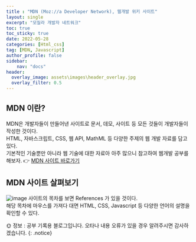 ```yaml
---
title : "MDN (Moz://a Developer Network), 웹개발 위키 사이트"
layout: single
excerpt: "모질라 개발자 네트워크"
toc: true
toc_sticky: true
date: 2022-05-28
categories: [Html_css]
tag: [MDN, Javascript]
author_profile: false
sidebar:
    nav: "docs"
header:
  overlay_image: assets\images\header_overlay.jpg
  overlay_filter: 0.5 
---
```


## MDN 이란?  
MDN은 개발자들이 만들어낸 사이트로 문서, 데모, 사이트 등 모든 것들이 개발자들이 작성한 것이다.  
HTML, 자바스크립트, CSS, 웹 API, MathML 등 다양한 주제의 웹 개발 자료를 담고 있다.  
기본적인 기술뿐만 아니라 웹 기술에 대한 자료아 아주 많으니 참고하여 웹개발 공부를 해보자.
👉 [MDN 사이트 바로가기](https://developer.mozilla.org/ko/)  

## MDN 사이트 살펴보기  
![image](https://user-images.githubusercontent.com/50590124/170821051-44943f08-f105-433e-9446-1f5bb69c99df.png)
사이트의 목차를 보면 References 가 있을 것이다.  
해당 목차에 마우스를 가져다 대면 HTML, CSS, Javascript 등 다양한 언어의 설명을 확인할 수 있다.


🌞 정보 : 공부 기록용 블로그입니다. 오타나 내용 오류가 있을 경우 알려주시면 감사하겠습니다.
{: .notice}